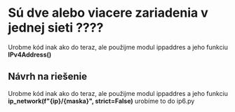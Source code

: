 # Sú dve alebo viacere zariadenia v jednej sieti ????

Urobme kód inak ako do teraz, ale použijme modul ippaddres a jeho funkciu <b>IPv4Address()</b>
## Návrh na riešenie
Urobme kód inak ako do teraz, ale použijme modul ippaddres a jeho funkciu <b>ip_network(f"{ip}/{maska}", strict=False)</b> urobíme to do ip6.py